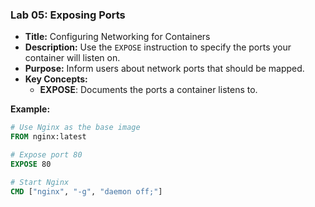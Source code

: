### **Lab 05: Exposing Ports**
- **Title:** Configuring Networking for Containers  
- **Description:** Use the `EXPOSE` instruction to specify the ports your container will listen on.  
- **Purpose:** Inform users about network ports that should be mapped.  
- **Key Concepts:**  
  - **EXPOSE**: Documents the ports a container listens to.

**Example:**
```Dockerfile
# Use Nginx as the base image
FROM nginx:latest

# Expose port 80
EXPOSE 80

# Start Nginx
CMD ["nginx", "-g", "daemon off;"]
```